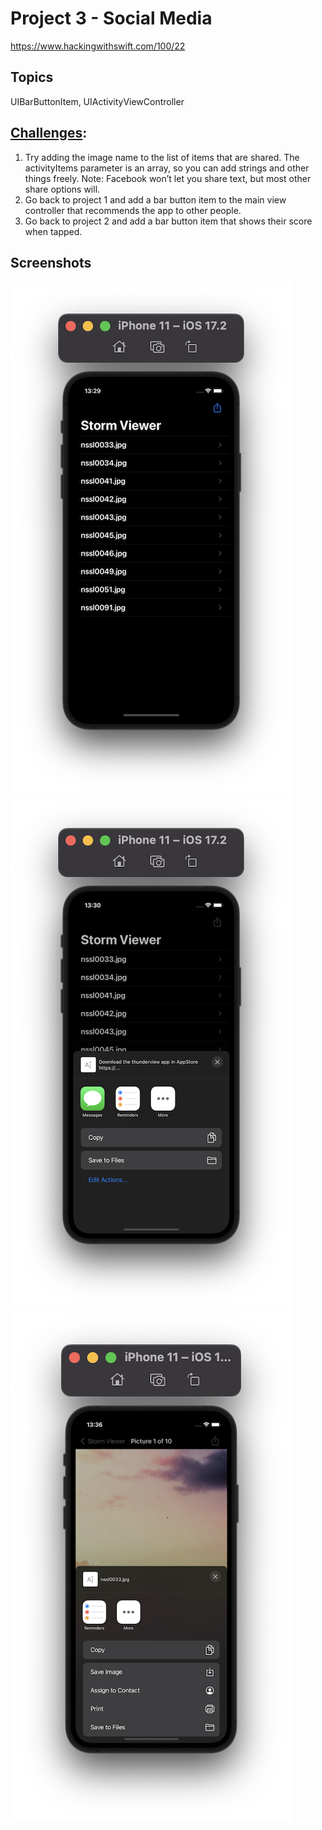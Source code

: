 # Project 3 - Social Media

https://www.hackingwithswift.com/100/22

## Topics
 UIBarButtonItem, UIActivityViewController

## [Challenges](https://www.hackingwithswift.com/read/3/3/wrap-up):
1. Try adding the image name to the list of items that are shared. The activityItems parameter is an array, so you can add strings and other things freely. Note: Facebook won’t let you share text, but most other share options will.
2. Go back to project 1 and add a bar button item to the main view controller that recommends the app to other people.
3. Go back to project 2 and add a bar button item that shows their score when tapped.


## Screenshots

![screenshot1](screenshots/Screenshot1.png)
![screenshot2](screenshots/Screenshot2.png)
![screenshot3](screenshots/Screenshot3.png)
